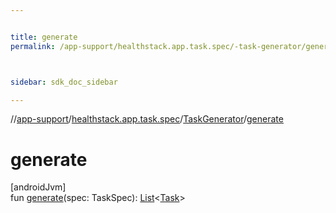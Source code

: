 ```yaml
---


title: generate
permalink: /app-support/healthstack.app.task.spec/-task-generator/generate.html



sidebar: sdk_doc_sidebar

---
```



//[app-support](/app-support.html)/[healthstack.app.task.spec](../index.html)/[TaskGenerator](index.html)/[generate](generate.html)



# generate



[androidJvm]\
fun [generate](generate.html)(spec: TaskSpec): [List](https://kotlinlang.org/api/latest/jvm/stdlib/kotlin.collections/-list/index.html)&lt;[Task](../../healthstack.app.task.entity/-task/index.html)&gt;






